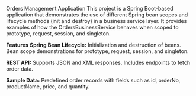 Orders Management Application
This project is a Spring Boot-based application that demonstrates the use of different Spring bean scopes and lifecycle methods (init and destroy) in a business service layer. It provides examples of how the OrdersBusinessService behaves when scoped to prototype, request, session, and singleton.

****Features****
**Spring Bean Lifecycle:**
Initialization and destruction of beans.
Bean scope demonstrations for prototype, request, session, and singleton.

**REST API:**
Supports JSON and XML responses.
Includes endpoints to fetch order data.

**Sample Data:**
Predefined order records with fields such as id, orderNo, productName, price, and quantity.
